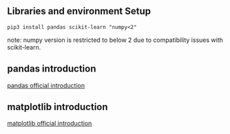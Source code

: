 ## Libraries and environment Setup

```shell
pip3 install pandas scikit-learn "numpy<2"
```
note: numpy version is restricted to below 2 due to compatibility issues with scikit-learn. 


## pandas introduction

[pandas official introduction](https://pandas.pydata.org/docs/user_guide/index.html)

## matplotlib introduction
[matplotlib official introduction](https://matplotlib.org/stable/users/explain/quick_start.html)